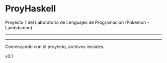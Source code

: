 ProyHaskell
===========

Proyecto 1 del Laboratorio de Lenguajes de Programación (Pokemon - Lambdamon)

-----------------------------------------------------------------------------



-----------------------------------------------------------------------------

Comenzando con el proyecto, archivos iniciales.

v0.1
